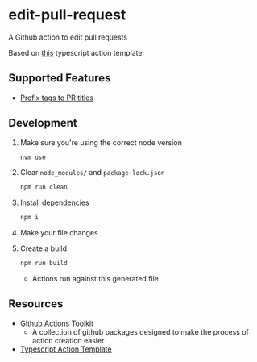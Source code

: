 # edit-pull-request
A Github action to edit pull requests

Based on [this](https://github.com/actions/typescript-action) typescript action template

## Supported Features
- [Prefix tags to PR titles](./docs/title-tags.md)

## Development
1. Make sure you're using the correct node version
	```bash
	nvm use
	```

1. Clear `node_modules/` and `package-lock.json`
	```bash
	npm run clean
	```

1. Install dependencies
	```bash
	npm i
	```

1. Make your file changes

1. Create a build
	```bash
	npm run build
	```
	- Actions run against this generated file

## Resources
- [Github Actions Toolkit](https://github.com/actions/toolkit)
	- A collection of github packages designed to make the process of action creation easier
- [Typescript Action Template](https://github.com/actions/typescript-action)
